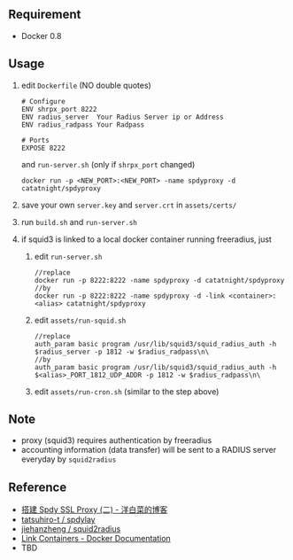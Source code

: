 ## Requirement
+ Docker 0.8

## Usage
1. edit ```Dockerfile``` (NO double quotes)

    ```Shell
    # Configure
    ENV shrpx_port 8222
    ENV radius_server  Your Radius Server ip or Address       
    ENV radius_radpass Your Radpass

    # Ports
    EXPOSE 8222
    ```

    and ```run-server.sh``` (only if ```shrpx_port``` changed)

    ```Shell
    docker run -p <NEW_PORT>:<NEW_PORT> -name spdyproxy -d catatnight/spdyproxy
    ```
2. save your own ```server.key``` and ```server.crt``` in ```assets/certs/```
3. run ```build.sh``` and ```run-server.sh``` 
4. if squid3 is linked to a local docker container running freeradius, just
    1.  edit ```run-server.sh```
        ```Shell
        //replace 
        docker run -p 8222:8222 -name spdyproxy -d catatnight/spdyproxy
        //by
        docker run -p 8222:8222 -name spdyproxy -d -link <container>:<alias> catatnight/spdyproxy
        ```

    2.  edit ```assets/run-squid.sh```

        ```Shell
        //replace
        auth_param basic program /usr/lib/squid3/squid_radius_auth -h $radius_server -p 1812 -w $radius_radpass\n\
        //by
        auth_param basic program /usr/lib/squid3/squid_radius_auth -h $<alias>_PORT_1812_UDP_ADDR -p 1812 -w $radius_radpass\n\
        ```

    3.  edit ```assets/run-cron.sh``` (similar to the step above)


## Note
+ proxy (squid3) requires authentication by freeradius
+ accounting information (data transfer) will be sent to a RADIUS server everyday by ```squid2radius```

## Reference
+ [搭建 Spdy SSL Proxy (二) - 洋白菜的博客](http://blog.chaiyalin.com/2013/07/spdy-ssl-proxy-2.html)
+ [tatsuhiro-t / spdylay](https://github.com/tatsuhiro-t/spdylay)
+ [jiehanzheng / squid2radius](https://github.com/jiehanzheng/squid2radius)
+ [Link Containers - Docker Documentation](http://docs.docker.io/en/latest/use/working_with_links_names/)
+ TBD


